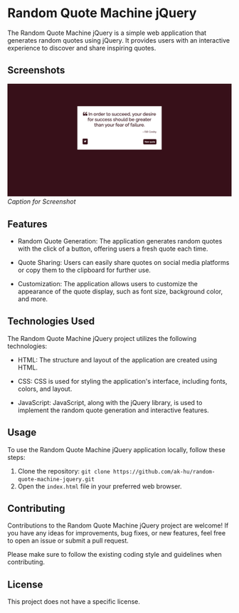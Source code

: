 # Random Quote Machine jQuery

The Random Quote Machine jQuery is a simple web application that generates random quotes using jQuery. It provides users with an interactive experience to discover and share inspiring quotes.

## Screenshots

![Screenshot 1](screenshots/screenshot_1.png)
*Caption for Screenshot*

## Features

- Random Quote Generation: The application generates random quotes with the click of a button, offering users a fresh quote each time.

- Quote Sharing: Users can easily share quotes on social media platforms or copy them to the clipboard for further use.

- Customization: The application allows users to customize the appearance of the quote display, such as font size, background color, and more.

## Technologies Used

The Random Quote Machine jQuery project utilizes the following technologies:

- HTML: The structure and layout of the application are created using HTML.

- CSS: CSS is used for styling the application's interface, including fonts, colors, and layout.

- JavaScript: JavaScript, along with the jQuery library, is used to implement the random quote generation and interactive features.

## Usage

To use the Random Quote Machine jQuery application locally, follow these steps:

1. Clone the repository: `git clone https://github.com/ak-hu/random-quote-machine-jquery.git`
2. Open the `index.html` file in your preferred web browser.

## Contributing

Contributions to the Random Quote Machine jQuery project are welcome! If you have any ideas for improvements, bug fixes, or new features, feel free to open an issue or submit a pull request.

Please make sure to follow the existing coding style and guidelines when contributing.

## License

This project does not have a specific license.
